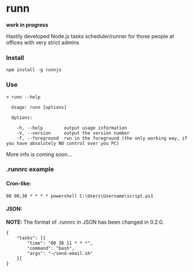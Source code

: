 runn
===

**work in progress**

Hastily developed Node.js tasks scheduler/runner for those people at offices with very strict admins

### Install
```
npm install -g runnjs
```

### Use
```
> runn --help

  Usage: runn [options]

  Options:

    -h, --help        output usage information
    -V, --version     output the version number
    -f, --foreground  run in the foreground (the only working way, if you have absolutely NO control over you PC)

```

More info is coming soon...

### .runnrc example

#### Cron-like:
```
00 00,30 * * * * powershell C:\Users\Username\script.ps1
```

#### JSON:

**NOTE:** The format of .runnrc in JSON has been changed in 0.2.0.

```
{
    "tasks": [{
        "time": "00 30 11 * * *",
        "command": "bash",
        "args": "~/send-email.sh"
    }]
}
```
